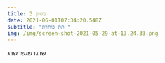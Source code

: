 ```yaml
---
title: ניסיון 3
date: 2021-06-01T07:34:20.548Z
subtitle: "תת כותרת "
img: /img/screen-shot-2021-05-29-at-13.24.33.png
---
```

שדגדשגשדשדג